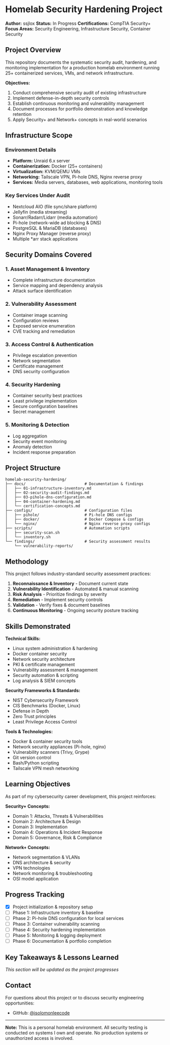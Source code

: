 # Homelab Security Hardening Project

**Author:** ssjlox
**Status:** In Progress
**Certifications:** CompTIA Security+
**Focus Areas:** Security Engineering, Infrastructure Security, Container Security

## Project Overview

This repository documents the systematic security audit, hardening, and monitoring implementation for a production homelab environment running 25+ containerized services, VMs, and network infrastructure.

**Objectives:**
1. Conduct comprehensive security audit of existing infrastructure
2. Implement defense-in-depth security controls
3. Establish continuous monitoring and vulnerability management
4. Document processes for portfolio demonstration and knowledge retention
5. Apply Security+ and Network+ concepts in real-world scenarios

## Infrastructure Scope

### Environment Details
- **Platform:** Unraid 6.x server
- **Containerization:** Docker (25+ containers)
- **Virtualization:** KVM/QEMU VMs
- **Networking:** Tailscale VPN, Pi-hole DNS, Nginx reverse proxy
- **Services:** Media servers, databases, web applications, monitoring tools

### Key Services Under Audit
- Nextcloud AIO (file sync/share platform)
- Jellyfin (media streaming)
- Sonarr/Radarr/Lidarr (media automation)
- Pi-hole (network-wide ad blocking & DNS)
- PostgreSQL & MariaDB (databases)
- Nginx Proxy Manager (reverse proxy)
- Multiple *arr stack applications

## Security Domains Covered

### 1. Asset Management & Inventory
- Complete infrastructure documentation
- Service mapping and dependency analysis
- Attack surface identification

### 2. Vulnerability Assessment
- Container image scanning
- Configuration reviews
- Exposed service enumeration
- CVE tracking and remediation

### 3. Access Control & Authentication
- Privilege escalation prevention
- Network segmentation
- Certificate management
- DNS security configuration

### 4. Security Hardening
- Container security best practices
- Least privilege implementation
- Secure configuration baselines
- Secret management

### 5. Monitoring & Detection
- Log aggregation
- Security event monitoring
- Anomaly detection
- Incident response preparation

## Project Structure

```
homelab-security-hardening/
├── docs/                          # Documentation & findings
│   ├── 01-infrastructure-inventory.md
│   ├── 02-security-audit-findings.md
│   ├── 03-pihole-dns-configuration.md
│   ├── 04-container-hardening.md
│   └── certification-concepts.md
├── configs/                       # Configuration files
│   ├── pihole/                    # Pi-hole DNS configs
│   ├── docker/                    # Docker Compose & configs
│   └── nginx/                     # Nginx reverse proxy configs
├── scripts/                       # Automation scripts
│   ├── security-scan.sh
│   └── inventory.sh
└── findings/                      # Security assessment results
    └── vulnerability-reports/
```

## Methodology

This project follows industry-standard security assessment practices:

1. **Reconnaissance & Inventory** - Document current state
2. **Vulnerability Identification** - Automated & manual scanning
3. **Risk Analysis** - Prioritize findings by severity
4. **Remediation** - Implement security controls
5. **Validation** - Verify fixes & document baselines
6. **Continuous Monitoring** - Ongoing security posture tracking

## Skills Demonstrated

**Technical Skills:**
- Linux system administration & hardening
- Docker container security
- Network security architecture
- PKI & certificate management
- Vulnerability assessment & management
- Security automation & scripting
- Log analysis & SIEM concepts

**Security Frameworks & Standards:**
- NIST Cybersecurity Framework
- CIS Benchmarks (Docker, Linux)
- Defense in Depth
- Zero Trust principles
- Least Privilege Access Control

**Tools & Technologies:**
- Docker & container security tools
- Network security appliances (Pi-hole, nginx)
- Vulnerability scanners (Trivy, Grype)
- Git version control
- Bash/Python scripting
- Tailscale VPN mesh networking

## Learning Objectives

As part of my cybersecurity career development, this project reinforces:

**Security+ Concepts:**
- Domain 1: Attacks, Threats & Vulnerabilities
- Domain 2: Architecture & Design
- Domain 3: Implementation
- Domain 4: Operations & Incident Response
- Domain 5: Governance, Risk & Compliance

**Network+ Concepts:**
- Network segmentation & VLANs
- DNS architecture & security
- VPN technologies
- Network monitoring & troubleshooting
- OSI model application

## Progress Tracking

- [x] Project initialization & repository setup
- [ ] Phase 1: Infrastructure inventory & baseline
- [ ] Phase 2: Pi-hole DNS configuration for local services
- [ ] Phase 3: Container vulnerability scanning
- [ ] Phase 4: Security hardening implementation
- [ ] Phase 5: Monitoring & logging deployment
- [ ] Phase 6: Documentation & portfolio completion

## Key Takeaways & Lessons Learned

*This section will be updated as the project progresses*

## Contact

For questions about this project or to discuss security engineering opportunities:
- GitHub: [@isolomonleecode](https://github.com/isolomonleecode)

---

**Note:** This is a personal homelab environment. All security testing is conducted on systems I own and operate. No production systems or unauthorized access is involved.
